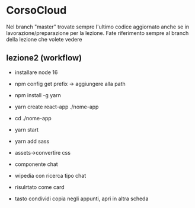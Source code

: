 # CorsoCloud

Nel branch "master" trovate sempre l'ultimo codice aggiornato anche se in lavorazione/preparazione per la lezione.
Fate riferimento sempre al branch della lezione che volete vedere



## lezione2 (workflow)
- installare node 16
- npm config get prefix -> aggiungere alla path
- npm install -g yarn
- yarn create react-app ./nome-app
- cd ./nome-app
- yarn start
- yarn add sass
- assets->convertire css
- componente chat

- wipedia con ricerca tipo chat
- risulrtato come card
- tasto condividi copia negli appunti, apri in altra scheda
